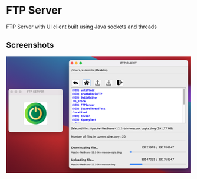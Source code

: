 # FTP Server

FTP Server with UI client built using Java sockets and threads 

## Screenshots

<img src="screenshots/screenshot-1.jpg" width="500">
